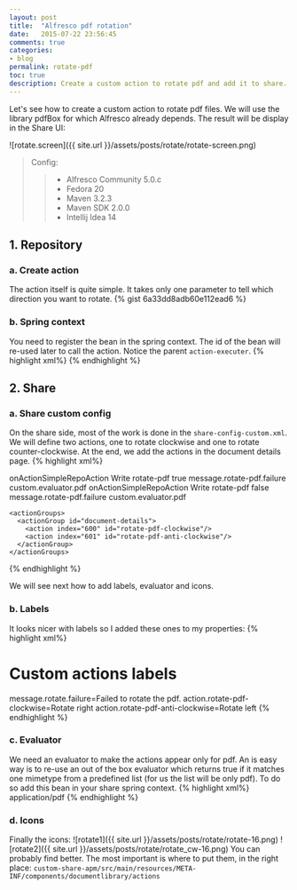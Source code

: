 ```yaml
---
layout: post
title:  "Alfresco pdf rotation"
date:   2015-07-22 23:56:45
comments: true
categories:
- blog
permalink: rotate-pdf
toc: true
description: Create a custom action to rotate pdf and add it to share.
---
```


Let's see how to create a custom action to rotate pdf files. We will use the library pdfBox for which Alfresco
already depends. The result will be display in the Share UI:

![rotate.screen]({{ site.url }}/assets/posts/rotate/rotate-screen.png)

>Config:
>
> > * Alfresco Community 5.0.c
> > * Fedora 20
> > * Maven 3.2.3
> > * Maven SDK 2.0.0
> > * Intellij Idea 14

## 1. Repository

### a. Create action

The action itself is quite simple. It takes only one parameter to tell which direction you want to rotate.
{% gist 6a33dd8adb60e112ead6 %}

### b. Spring context
You need to register the bean in the spring context. The id of the bean will re-used later to call the action. Notice
 the parent `action-executer`.
{% highlight xml%}
  <bean id="rotate-pdf" class="somepath/action/RotatePdfAction" parent="action-executer"/>
{% endhighlight %}

## 2. Share

### a. Share custom config
On the share side, most of the work is done in the `share-config-custom.xml`. We will define two actions, one to rotate
clockwise and
one to rotate counter-clockwise. At the end, we add the actions in the document details page.
{% highlight xml%}
<alfresco-config>

  <config evaluator="string-compare" condition="DocLibActions">
    <actions>
<!-- Action rotate clockwise -->
      <action id="rotate-pdf-clockwise" type="javascript" label="action.rotate-pdf-clockwise" icon="rotate_cw">
        <param name="function">onActionSimpleRepoAction</param>
        <permissions>
          <permission allow="true">Write</permission>
        </permissions>
        <!-- point to the action newly created, here the bean id is used -->
        <param name="action">rotate-pdf</param>
        <!-- param of the action -->
        <param name="clockwise">true</param>
        <param name="failureMessage">message.rotate-pdf.failure</param>
        <evaluator>custom.evaluator.pdf</evaluator>
      </action>
<!-- Action rotate counter-clockwise -->
      <action id="rotate-pdf-anti-clockwise" type="javascript" label="action.rotate-pdf-anti-clockwise" icon="rotate">
        <param name="function">onActionSimpleRepoAction</param>
        <permissions>
          <permission allow="true">Write</permission>
        </permissions>
        <param name="action">rotate-pdf</param>
        <param name="clockwise">false</param>
        <param name="failureMessage">message.rotate-pdf.failure</param>
        <evaluator>custom.evaluator.pdf</evaluator>
      </action>
    </actions>

<!-- Extend the document details action group to add our actions there -->
    <actionGroups>
      <actionGroup id="document-details">
        <action index="600" id="rotate-pdf-clockwise"/>
        <action index="601" id="rotate-pdf-anti-clockwise"/>
      </actionGroup>
    </actionGroups>
  </config>

</alfresco-config>
{% endhighlight %}

We will see next how to add labels, evaluator and icons.

### b. Labels

It looks nicer with labels so I added these ones to my properties:
{% highlight xml%}
# Custom actions labels
message.rotate.failure=Failed to rotate the pdf.
action.rotate-pdf-clockwise=Rotate right
action.rotate-pdf-anti-clockwise=Rotate left
{% endhighlight %}

### c. Evaluator
We need an evaluator to make the actions appear only for pdf. An is easy way is to re-use an out of the
box evaluator which returns true if it matches one mimetype from a predefined list (for us the list will
 be only pdf).
To do so add this bean in your share spring context.
{% highlight xml%}
<bean id="custom.evaluator.pdf" parent="evaluator.doclib.action.isMimetype">
  <property name="mimetypes">
    <list>
      <value>application/pdf</value>
    </list>
  </property>
</bean>
{% endhighlight %}

### d. Icons

Finally the icons:
![rotate1]({{ site.url }}/assets/posts/rotate/rotate-16.png)
![rotate2]({{ site.url }}/assets/posts/rotate/rotate_cw-16.png)
You can probably find better. The most important is where to put them, in the right place:
`custom-share-apm/src/main/resources/META-INF/components/documentlibrary/actions`
